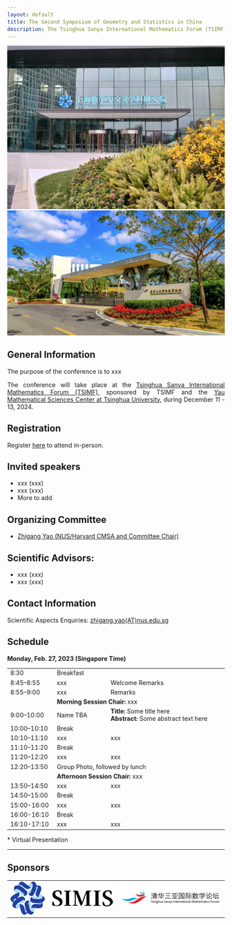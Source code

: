```yaml
---
layout: default
title: The Second Symposium of Geometry and Statistics in China
description: The Tsinghua Sanya International Mathematics Forum (TSIMF) <br> Sanya December 11 - 13, 2024 (tentatively)
---
```

![tour](./pic/simis-tour-2.jpg)
![tour](./pic/tsimf-tour.png)

## General Information
 <p style="text-align:justify;">
 The purpose of the conference is to xxx
 </p>


 <p style="text-align:justify;">
The conference will take place at the <a href="http://www.tsimf.cn/">Tsinghua Sanya International Mathematics Forum (TSIMF)</a>, sponsored by TSIMF and the <a href="https://ymsc.tsinghua.edu.cn/en/">Yau Mathematical Sciences Center at Tsinghua University</a>, during December 11 - 13, 2024.
 </p>

## Registration
Register [here](URL-TBA) to attend in-person.
## Invited speakers 
* xxx (xxx)
* xxx (xxx)
* More to add

## Organizing Committee
* [Zhigang Yao (NUS/Harvard CMSA and Committee Chair)](https://zhigang-yao.github.io/)

## Scientific Advisors: 
* xxx (xxx)
* xxx (xxx)
  
## Contact Information
Scientific Aspects Enquiries: <a href="mailto:zhigang.yao@nus.edu.sg">zhigang.yao(AT)nus.edu.sg</a>

## Schedule

<p><strong>Monday, Feb. 27, 2023 (Singapore Time)</strong></p>

<table width="850">
<tbody>
<tr>
  <td width="150">8:30</td>
  <td colspan="2" >Breakfast</td>
</tr>
<tr>
  <td width="150">8:45–8:55</td>
  <td width="200">xxx</td>
  <td width="500">Welcome Remarks</td>
</tr>
<tr>
  <td width="150">8:55–9:00</td>
  <td width="200">xxx</td>
  <td width="500">Remarks</td>
</tr>
<tr>
  <td width="150"></td>
  <td colspan="2"> <strong>Morning Session Chair:</strong> xxx</td>
</tr>
<tr>
  <td width="150">9:00–10:00</td>
  <td width="200">Name TBA</td>
  <td width="500"><strong>Title:</strong> Some title here<br>
  <strong>Abstract:</strong> Some abstract text here</td>
</tr>
<tr>
  <td width="150">10:00–10:10</td>
  <td colspan="2">Break</td>
</tr>
<tr>
  <td width="150">10:10–11:10</td>
  <td width="200">xxx</td>
  <td width="500">xxx</td>
</tr>
<tr>
  <td width="150">11:10–11:20</td>
  <td colspan="2">Break</td>
</tr>
<tr>
  <td width="150">11:20–12:20</td>
  <td width="200">xxx</td>
  <td width="500">xxx</td>
</tr>
<tr>
  <td width="150"> 12:20–13:50</td>
  <td colspan="2">Group Photo, followed by lunch</td>
</tr>
<tr>
  <td width="00"></td>
  <td colspan="2"> <strong>Afternoon Session Chair:</strong> xxx</td>
</tr>
<tr>
  <td width="150">13:50–14:50</td>
  <td width="200">xxx</td>
  <td width="500">xxx</td>
</tr>
<tr>
  <td width="150">14:50–15:00</td>
  <td colspan="2">Break</td>
</tr>
<tr>
  <td width="150">15:00-16:00</td>
  <td width="200">xxx</td>
  <td width="500">xxx</td>
</tr>
<tr>
  <td width="150">16:00-16:10</td>
  <td colspan="2">Break</td>
</tr>
<tr>
  <td width="150">16:10-17:10</td>
  <td width="200">xxx</td>
  <td width="500">xxx</td>
</tr>
</tbody>
</table>

<p>* Virtual Presentation</p>
<hr />



## Sponsors
<!-- ![yanqi](./pic/yanqi_small.png)
![ymsc](./pic/yanqi_small.png) -->

<table class="img-table">
<tr>
<td width="50%"><img src="./pic/simis-logo.png" alt="simis_logo"></td>
<td width="50%"><img src="./pic/tsimf.png" alt="tsimf_logo"></td>
</tr>
</table>